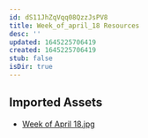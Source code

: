 ```yaml
---
id: dS11JhZqVqq08QzzJsPV8
title: Week_of_april_18 Resources
desc: ''
updated: 1645225706419
created: 1645225706419
stub: false
isDir: true
---
```

## Imported Assets
- [Week of April 18.jpg](/assets/week-of-april-18-gLR2pFw3HATU.jpg)

